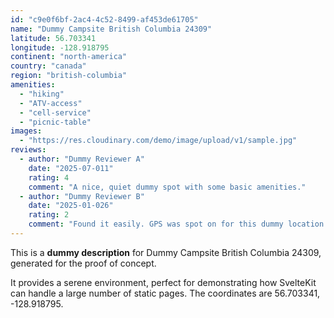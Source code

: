 ```yaml
---
id: "c9e0f6bf-2ac4-4c52-8499-af453de61705"
name: "Dummy Campsite British Columbia 24309"
latitude: 56.703341
longitude: -128.918795
continent: "north-america"
country: "canada"
region: "british-columbia"
amenities:
  - "hiking"
  - "ATV-access"
  - "cell-service"
  - "picnic-table"
images:
  - "https://res.cloudinary.com/demo/image/upload/v1/sample.jpg"
reviews:
  - author: "Dummy Reviewer A"
    date: "2025-07-011"
    rating: 4
    comment: "A nice, quiet dummy spot with some basic amenities."
  - author: "Dummy Reviewer B"
    date: "2025-01-026"
    rating: 2
    comment: "Found it easily. GPS was spot on for this dummy location."
---
```


This is a **dummy description** for Dummy Campsite British Columbia 24309, generated for the proof of concept.

It provides a serene environment, perfect for demonstrating how SvelteKit can handle a large number of static pages. The coordinates are 56.703341, -128.918795.
